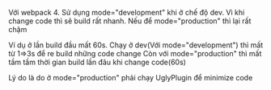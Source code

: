 Với webpack 4. Sử dụng mode="development" khi ở chế độ dev. Vì khi change code thì sẽ build rất nhanh.
Nếu để mode="production" thì lại rất chậm

Ví dụ ở lần build đầu mất 60s. Chạy ở dev(Với mode="development") thì mất từ 1=>3s để re build những code change
Còn với mode="production" thì mất tầm tầm thời gian build lần đâu khi change code(60s)

Lý do là do ở mode="production" phải chạy UglyPlugin để minimize code

